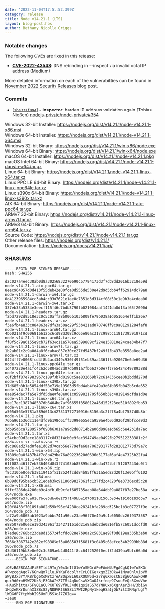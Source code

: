 ```yaml
---
date: '2022-11-04T17:51:52.399Z'
category: release
title: Node v14.21.1 (LTS)
layout: blog-post.hbs
author: Bethany Nicolle Griggs
---
```


### Notable changes

The following CVEs are fixed in this release:

- **[CVE-2022-43548](https://cve.mitre.org/cgi-bin/cvename.cgi?name=CVE-2022-43548)**: DNS rebinding in --inspect via invalid octal IP address (Medium)

More detailed information on each of the vulnerabilities can be found in [November 2022 Security Releases](https://nodejs.org/en/blog/vulnerability/november-2022-security-releases/) blog post.

### Commits

- \[[`2b433af094`](https://github.com/nodejs/node/commit/2b433af094)] - **inspector**: harden IP address validation again (Tobias Nießen) [nodejs-private/node-private#354](https://github.com/nodejs-private/node-private/pull/354)

Windows 32-bit Installer: https://nodejs.org/dist/v14.21.1/node-v14.21.1-x86.msi \
Windows 64-bit Installer: https://nodejs.org/dist/v14.21.1/node-v14.21.1-x64.msi \
Windows 32-bit Binary: https://nodejs.org/dist/v14.21.1/win-x86/node.exe \
Windows 64-bit Binary: https://nodejs.org/dist/v14.21.1/win-x64/node.exe \
macOS 64-bit Installer: https://nodejs.org/dist/v14.21.1/node-v14.21.1.pkg \
macOS Intel 64-bit Binary: https://nodejs.org/dist/v14.21.1/node-v14.21.1-darwin-x64.tar.gz \
Linux 64-bit Binary: https://nodejs.org/dist/v14.21.1/node-v14.21.1-linux-x64.tar.xz \
Linux PPC LE 64-bit Binary: https://nodejs.org/dist/v14.21.1/node-v14.21.1-linux-ppc64le.tar.xz \
Linux s390x 64-bit Binary: https://nodejs.org/dist/v14.21.1/node-v14.21.1-linux-s390x.tar.xz \
AIX 64-bit Binary: https://nodejs.org/dist/v14.21.1/node-v14.21.1-aix-ppc64.tar.gz \
ARMv7 32-bit Binary: https://nodejs.org/dist/v14.21.1/node-v14.21.1-linux-armv7l.tar.xz \
ARMv8 64-bit Binary: https://nodejs.org/dist/v14.21.1/node-v14.21.1-linux-arm64.tar.xz \
Source Code: https://nodejs.org/dist/v14.21.1/node-v14.21.1.tar.gz \
Other release files: https://nodejs.org/dist/v14.21.1/ \
Documentation: https://nodejs.org/docs/v14.21.1/api/

### SHASUMS

```
-----BEGIN PGP SIGNED MESSAGE-----
Hash: SHA256

d2c027a4eec38ab0d8a30256832270690c57794173d3f7dc8dd2016b3218e59d  node-v14.21.1-aix-ppc64.tar.gz
8eec964057d0d413f55deb42e00fca0d555de530e42d9d5cbb4ff62914dc79a8  node-v14.21.1-darwin-x64.tar.gz
0d4123965984cc3ab4cc9307621e1ae0c7351d3d314cf08d50c1e9b3e4cdea06  node-v14.21.1-darwin-x64.tar.xz
337eb33a5334e3eecf115f46c7bdb3790fb021084aaf1424da8d13af65f2090d  node-v14.21.1-headers.tar.gz
f2bd7292d9518e3c0c5c0affa8b006b103b809fe79b038a1d051654eff1b26e7  node-v14.21.1-headers.tar.xz
f3e6fb4a833c084863e7dfa3a50ac29f53b421ad070748ff9c9a81291284faf8  node-v14.21.1-linux-arm64.tar.gz
4b6021af9c006816612bc6cd98d308c9c65e80ac317c998bc1181739591871cd  node-v14.21.1-linux-arm64.tar.xz
ff8f5c79a6155e9cb72f63ec11a578ea5399889cf224e155810e24cae34b47f7  node-v14.21.1-linux-armv7l.tar.gz
1b2ab01c2c9a0d4a8f6cabac857e30ce27fd5437bf249f15b437e8558a8ee2ad  node-v14.21.1-linux-armv7l.tar.xz
0424ff7e8068fcd4f8b4ac4349c930f49f51eb39aa4361f6a920670e6de69d36  node-v14.21.1-linux-ppc64le.tar.gz
1d407220e4a1fc4c62d5804ad2d07db091a7fb6637b0e7f37e5424c49789388d  node-v14.21.1-linux-ppc64le.tar.xz
c8f2bff87e7983967c189f3b7d0190c5ae832669b72c614036cee0b2bddd270d  node-v14.21.1-linux-s390x.tar.gz
37d685b8b1e5054ddf58e739e19503d5fbd4ab4fe49a3d61b05fb042b5cda652  node-v14.21.1-linux-s390x.tar.xz
8ae854dac7fa5e7dfd5dae8fe8e001c0599821705f650b32c4819149cfda1d0e  node-v14.21.1-linux-x64.tar.gz
bee17ec1387048537db6404be7af96655f358012a46d152323ee510f892fbb53  node-v14.21.1-linux-x64.tar.xz
a505d563e5781a589d613c627313772710916e8156a3c2ff78a4bf7537d0b8bf  node-v14.21.1.pkg
76ba961536dc11e4dfd9b198c61ff3399e655eca959ae4b66d926f29bfcce9d3  node-v14.21.1.tar.gz
3db95d6ca728957bf090b6301a7a9d2d80714b2a06d898a1db65c6e42b1da7ac  node-v14.21.1.tar.xz
c54cbc09d2ece18b3117c8d32f4cb0e9fac394749ae04925b279512238381c2f  node-v14.21.1-win-x64.7z
d9c868ad27ad0fee1d62d70cab56e779efe68a706393177fd282012773d79a7c  node-v14.21.1-win-x64.zip
3f809e0a0f437b4f7c8b429ba76a89223620d0696d5177af6af4e47325b22fa4  node-v14.21.1-win-x86.7z
61f082a461f7eb536403d843f74103bb85895d4a6cda472dbff51207243dc0f1  node-v14.21.1-win-x86.zip
f8c310be8ce7b38119415f5112524fcdd84b85ff631a5ed82d20f13e0bff6102  node-v14.21.1-x64.msi
6b89d0f95ba6cb521edeb3bc91180d9827361fc137fd2c4020f8e3736ecd5c28  node-v14.21.1-x86.msi
9ffcf286de4206eb9c4bfb16b9cfaf605735aab08a644db09a087f87e27be58a  win-x64/node.exe
dea0607a3fca01c7bce5dbe6e275f149bbe1076811d156c6e34e1910028365e7  win-x64/node.lib
b20f8433f70189fa002d59bf96ef4288ca28241bfa289cd325bc1b3c07727f9e  win-x64/node_pdb.7z
fa72a9b6065ab1023a9bbbc741a96cc23ae96f70e49a9c1b6050dc26f9373587  win-x64/node_pdb.zip
e885078e06ece19d343961f334271161dd21e8adeb2de021efb57c6051dccfd0  win-x86/node.exe
b7ede8c768bc23de8d155724fcfdc828e7b90a2c5831ae95f0d619ea335b3eb0  win-x86/node.lib
7666c3867742e262ef98385ef3a868503f5681f3c0405c62efce34b2999bb88d  win-x86/node_pdb.7z
43d36119bb8e0e02c3c509aeb4d8441f8cc64f2520f0ecf52d439aa9bfc66a0d  win-x86/node_pdb.zip
-----BEGIN PGP SIGNATURE-----

iQEzBAEBCAAdFiEETtd49TnjY0x3nIfG1wYoSKGrAFwFAmNlUPgACgkQ1wYoSKGr
AFwzcggAqo7/KGnwQm7LluiKYKaFdcolYrCrLOIGe+xgxZZdOkw41Mya0nlvipVM
aWyBJx3YY/K8rbg6XoMYCzreA8QqxBL60ZXQUW5d+27rqGXm6sCN38g6QAowkOHR
qux9d0+oH9W72Uk3jP3GkAZ+Z7TMt4qDuCswVXGuOJkrfnqn9ZsuuEvQc3XvwVhe
+HAu5hitta/SFyQ1aCUPKUT69VfRLJ4d01qsiaSS7dYNHUxY6XgrAerZHH/3biGy
1Hq2eKXrDunhX3ZBc82yNDHVRtS68ZL17WI2RpNy1keqHSaIjQb7ilIIKNqrLgfY
lWQGdP7ftpWobI95UmFU5S3cJ7Z6Ig==
=JeuO
-----END PGP SIGNATURE-----

```
